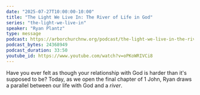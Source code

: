 ```yaml
---
date: "2025-07-27T10:00:00-10:00"
title: "The Light We Live In: The River of Life in God"
series: "the-light-we-live-in"
speaker: "Ryan Plantz"
type: message
podcast: https://arborchurchnw.org/podcast/the-light-we-live-in-the-river-of-life-with-god.mp3
podcast_bytes: 24368949
podcast_duration: 33:50
youtube_id: https://www.youtube.com/watch?v=oPKoWRIVCi8
---
```


Have you ever felt as though your relationship with God is harder than it's supposed to be? Today, as we open the final
chapter of 1 John, Ryan draws a parallel between our life with God and a *river*.
